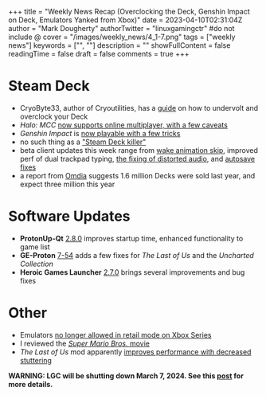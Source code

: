 +++
title = "Weekly News Recap (Overclocking the Deck, Genshin Impact on Deck, Emulators Yanked from Xbox)"
date = 2023-04-10T02:31:04Z
author = "Mark Dougherty"
authorTwitter = "linuxgamingctr" #do not include @
cover = "/images/weekly_news/4_1-7.png"
tags = ["weekly news"]
keywords = ["", ""]
description = ""
showFullContent = false
readingTime = false
draft = false
comments = true
+++
# Steam Deck
- CryoByte33, author of Cryoutilities, has a [guide](https://linuxgamingcentral.com/posts/you-can-undervolt-and-overclock-your-deck/) on how to undervolt and overclock your Deck
- *Halo: MCC* [now supports online multiplayer, with a few caveats](https://linuxgamingcentral.com/posts/halo-mcc-gets-deck-support/)
- *Genshin Impact* is [now playable with a few tricks](https://linuxgamingcentral.com/posts/genshin-impact-on-deck-guide/)
- no such thing as a ["Steam Deck killer"](https://linuxgamingcentral.com/posts/asus-cant-compete-against-steam-deck/)
- beta client updates this week range from [wake animation skip](https://linuxgamingcentral.com/posts/steam-deck-client-beta-update-4-6-2023/), improved perf of dual trackpad typing, [the fixing of distorted audio](https://linuxgamingcentral.com/posts/steam-deck-client-beta-update-4-4-2023/), and [autosave fixes](https://linuxgamingcentral.com/posts/steam-deck-client-beta-update-4-3-2023/)
- a report from [Omdia](https://omdia.tech.informa.com/pr/2023/04-apr/omdia-steam-deck-installed-base-to-surpass-three-million-during-2023) suggests 1.6 million Decks were sold last year, and expect three million this year

# Software Updates
- **ProtonUp-Qt** [2.8.0](https://linuxgamingcentral.com/posts/protonup-qt-2.8.0/) improves startup time, enhanced functionality to game list
- **GE-Proton** [7-54](https://linuxgamingcentral.com/posts/ge-proton7-54/) adds a few fixes for *The Last of Us* and the *Uncharted Collection*
- **Heroic Games Launcher** [2.7.0](https://github.com/Heroic-Games-Launcher/HeroicGamesLauncher/releases/tag/v2.7.0) brings several improvements and bug fixes

# Other
- Emulators [no longer allowed in retail mode on Xbox Series](https://linuxgamingcentral.com/posts/emulators-banned-in-retail-mode-on-xbox/)
- I reviewed the [*Super Mario Bros.* movie](https://linuxgamingcentral.com/posts/super-mario-bros-movie-review/)
- *The Last of Us* mod apparently [improves performance with decreased stuttering](https://linuxgamingcentral.com/posts/the-last-of-us-vulkan-mod/)

**WARNING: LGC will be shutting down March 7, 2024. See this [post](https://linuxgamingcentral.com/posts/the-end-of-lgc/) for more details.**
